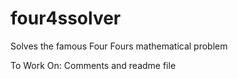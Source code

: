 # four4ssolver
Solves the famous Four Fours mathematical problem

To Work On: Comments and readme file
